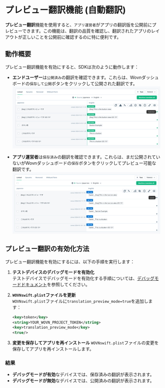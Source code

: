 # プレビュー翻訳機能 (自動翻訳)

**プレビュー翻訳**機能を使用すると、`アプリ運営者`がアプリの翻訳版を公開前にプレビューできます。この機能は、翻訳の品質を確認し、翻訳されたアプリのレイアウトが正しいことを公開前に確認するのに特に便利です。

## 動作概要

プレビュー翻訳機能を有効にすると、SDKは次のように動作します：

- **エンドユーザー**は`公開済み`の翻訳を確認できます。これらは、Wovnダッシュボードの`保存して公開`ボタンをクリックして公開された翻訳です。  
  ![エンドユーザーは公開済みの翻訳を確認](./assets/preview_translation_public_data.png)

- **アプリ運営者**は`保存済み`の翻訳を確認できます。これらは、まだ公開されていないがWovnダッシュボードの`保存`ボタンをクリックしてプレビュー可能な翻訳です。  
  ![アプリ運営者は保存済みの翻訳を確認](./assets/preview_translation_saved_data.png)

## プレビュー翻訳の有効化方法

プレビュー翻訳機能を有効にするには、以下の手順を実行します：

1. **テストデバイスのデバッグモードを有効化**  
   テストデバイスでデバッグモードを有効化する手順については、[デバッグモードドキュメント](./debug_mode.md)を参照してください。

2. **`WOVNswift.plist`ファイルを更新**  
   `WOVNswift.plist`ファイルに`translation_preview_mode=true`を追加します：

      ```xml
      <key>token</key>
      <string>YOUR_WOVN_PROJECT_TOKEN</string>
      <key>translation_preview_mode</key>
      <true/>
      ```

3. **変更を保存してアプリを再インストール**
   `WOVNswift.plist`ファイルの変更を保存してアプリを再インストールします。

### 結果

- **デバッグモードが有効**なデバイスでは、保存済みの翻訳が表示されます。
- **デバッグモードが無効**なデバイスでは、公開済みの翻訳が表示されます。
